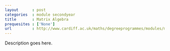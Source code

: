 ```yaml
---
layout      : post
categories  : module secondyear
title       : Matrix Algebra
prequesites : ['None']
url         : http://www.cardiff.ac.uk/maths/degreeprogrammes/modules/ma2002.html
---
```


Description goes here.

